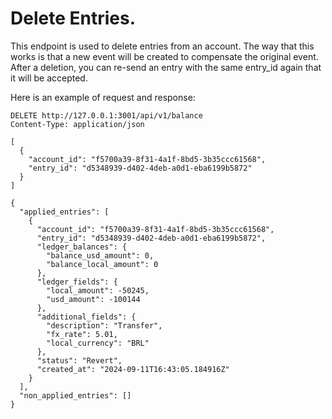 # Delete Entries.

This endpoint is used to delete entries from an account. The way that this works is that a new event will be created to compensate the original event. After a deletion, you can re-send an entry with the same entry_id again that it will be accepted.

Here is an example of request and response:

```
DELETE http://127.0.0.1:3001/api/v1/balance
Content-Type: application/json

[
  {
    "account_id": "f5700a39-8f31-4a1f-8bd5-3b35ccc61568",
    "entry_id": "d5348939-d402-4deb-a0d1-eba6199b5872"
  }
]
```

```
{
  "applied_entries": [
    {
      "account_id": "f5700a39-8f31-4a1f-8bd5-3b35ccc61568",
      "entry_id": "d5348939-d402-4deb-a0d1-eba6199b5872",
      "ledger_balances": {
        "balance_usd_amount": 0,
        "balance_local_amount": 0
      },
      "ledger_fields": {
        "local_amount": -50245,
        "usd_amount": -100144
      },
      "additional_fields": {
        "description": "Transfer",
        "fx_rate": 5.01,
        "local_currency": "BRL"
      },
      "status": "Revert",
      "created_at": "2024-09-11T16:43:05.184916Z"
    }
  ],
  "non_applied_entries": []
}
```